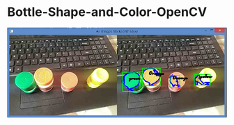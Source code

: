 # Bottle-Shape-and-Color-OpenCV

![Working Demo of Bottle Color Detection using OpenCV](https://github.com/Mayank-MP05/Bottle-Shape-and-Color-OpenCV/blob/master/Screenshot/color-detect.PNG?raw=true)
